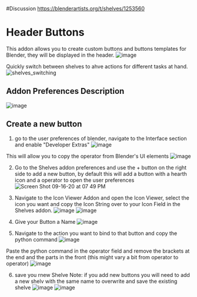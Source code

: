 #Discussion
https://blenderartists.org/t/shelves/1253560

# Header Buttons
This addon allows you to create custom buttons and buttons templates for Blender, they will be displayed in the header.
![image](https://user-images.githubusercontent.com/1472884/93373026-0cddea00-f855-11ea-9877-df3d3913d81a.png)


Quickly switch between shelves to ahve actions for different tasks at hand.
![shelves_switching](https://user-images.githubusercontent.com/1472884/93270182-d353a300-f7b0-11ea-9d6b-9a25267c1ef2.gif)

## Addon Preferences Description
![image](https://user-images.githubusercontent.com/1472884/93374529-1e27f600-f857-11ea-9a2a-18437e385f89.png)



## Create a new button
1. go to the user preferences of blender, navigate to the Interface section and enable "Developer Extras"
![image](https://user-images.githubusercontent.com/1472884/93373229-5a5a5700-f855-11ea-917d-526707c86f64.png)

This will allow you to copy the operator from Blender's UI elements
![image](https://user-images.githubusercontent.com/1472884/93373392-8d9ce600-f855-11ea-87f8-fe52faf7cc39.png)


2. Go to the Shelves addon preferences and use the + button on the right side to add a new button, by default this will add a button with a hearth icon and a operator to open the user preferences
![Screen Shot 09-16-20 at 07 49 PM](https://user-images.githubusercontent.com/1472884/93373704-ff752f80-f855-11ea-810a-d128ed605632.PNG)

3. Navigate to the Icon Viewer Addon and open the Icon Viewer, select the icon you want and copy the Icon String over to your Icon Field in the Shelves addon.
![image](https://user-images.githubusercontent.com/1472884/93374820-8d9de580-f857-11ea-9458-0dcde4d527f5.png)
![image](https://user-images.githubusercontent.com/1472884/93374990-cccc3680-f857-11ea-8d1d-e24b93a706d0.png)

4. Give your Button a Name
![image](https://user-images.githubusercontent.com/1472884/93375278-3ba98f80-f858-11ea-8801-fbfbf8f9c1e3.png)


5. Navigate to the action you want to bind to that button and copy the python command
![image](https://user-images.githubusercontent.com/1472884/93376337-baeb9300-f859-11ea-9296-4b2fe5635fe4.png)

Paste the python command in the operator field and remove the brackets at the end and the parts in the front (this might vary a bit from operator to operator)
![image](https://user-images.githubusercontent.com/1472884/93377132-ea4ecf80-f85a-11ea-80b3-523dfa0b226e.png)

6. save you rnew Shelve 
Note: if you add new buttons you will need to add a new shelv with the same name to overwrite and save the existing shelve
![image](https://user-images.githubusercontent.com/1472884/93377610-87aa0380-f85b-11ea-99ee-bbf7b4ed2e5b.png)
![image](https://user-images.githubusercontent.com/1472884/93378096-3c442500-f85c-11ea-8068-447c9b7aec86.png)







